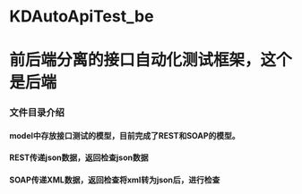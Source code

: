 # KDAutoApiTest_be

# 前后端分离的接口自动化测试框架，这个是后端

### 文件目录介绍
#### model中存放接口测试的模型，目前完成了REST和SOAP的模型。

#### REST传递json数据，返回检查json数据
#### SOAP传递XML数据，返回检查将xml转为json后，进行检查
